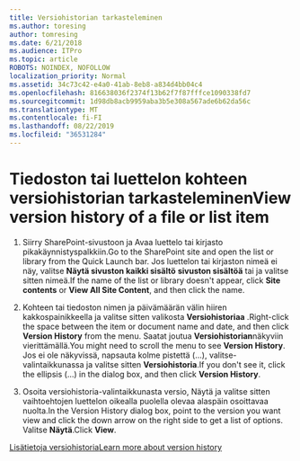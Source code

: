 ```yaml
---
title: Versiohistorian tarkasteleminen
ms.author: toresing
author: tomresing
ms.date: 6/21/2018
ms.audience: ITPro
ms.topic: article
ROBOTS: NOINDEX, NOFOLLOW
localization_priority: Normal
ms.assetid: 34c73c42-e4a0-41ab-8eb8-a834d4bb04c4
ms.openlocfilehash: 816638036f2374f13b62f7f87fffce1090338fd7
ms.sourcegitcommit: 1d98db8acb9959aba3b5e308a567ade6b62da56c
ms.translationtype: MT
ms.contentlocale: fi-FI
ms.lasthandoff: 08/22/2019
ms.locfileid: "36531284"
---
```

# <a name="view-version-history-of-a-file-or-list-item"></a><span data-ttu-id="40726-102">Tiedoston tai luettelon kohteen versiohistorian tarkasteleminen</span><span class="sxs-lookup"><span data-stu-id="40726-102">View version history of a file or list item</span></span>

1. <span data-ttu-id="40726-103">Siirry SharePoint-sivustoon ja Avaa luettelo tai kirjasto pikakäynnistyspalkkiin.</span><span class="sxs-lookup"><span data-stu-id="40726-103">Go to the SharePoint site and open the list or library from the Quick Launch bar.</span></span> <span data-ttu-id="40726-104">Jos luettelon tai kirjaston nimeä ei näy, valitse **Näytä sivuston kaikki sisältö** **sivuston sisältöä** tai ja valitse sitten nimeä.</span><span class="sxs-lookup"><span data-stu-id="40726-104">If the name of the list or library doesn't appear, click **Site contents** or **View All Site Content**, and then click the name.</span></span>
    
2. <span data-ttu-id="40726-105">Kohteen tai tiedoston nimen ja päivämäärän välin hiiren kakkospainikkeella ja valitse sitten valikosta **Versiohistoriaa** .</span><span class="sxs-lookup"><span data-stu-id="40726-105">Right-click the space between the item or document name and date, and then click **Version History** from the menu.</span></span> <span data-ttu-id="40726-106">Saatat joutua **Versiohistorian**näkyviin vierittämällä.</span><span class="sxs-lookup"><span data-stu-id="40726-106">You might need to scroll the menu to see **Version History**.</span></span> <span data-ttu-id="40726-107">Jos ei ole näkyvissä, napsauta kolme pistettä (...), valitse-valintaikkunassa ja valitse sitten **Versiohistoria**.</span><span class="sxs-lookup"><span data-stu-id="40726-107">If you don't see it, click the ellipsis (...) in the dialog box, and then click **Version History**.</span></span>
    
3. <span data-ttu-id="40726-108">Osoita versiohistoria-valintaikkunasta versio, Näytä ja valitse sitten vaihtoehtojen luettelon oikealla puolella olevaa alaspäin osoittavaa nuolta.</span><span class="sxs-lookup"><span data-stu-id="40726-108">In the Version History dialog box, point to the version you want view and click the down arrow on the right side to get a list of options.</span></span> <span data-ttu-id="40726-109">Valitse **Näytä**.</span><span class="sxs-lookup"><span data-stu-id="40726-109">Click **View**.</span></span>
    
[<span data-ttu-id="40726-110">Lisätietoja versiohistoria</span><span class="sxs-lookup"><span data-stu-id="40726-110">Learn more about version history</span></span>](https://go.microsoft.com/fwlink/?linkid=875709)
  

